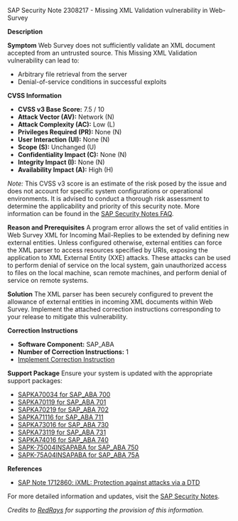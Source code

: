 SAP Security Note 2308217 - Missing XML Validation vulnerability in Web-Survey

**Description**

**Symptom**
Web Survey does not sufficiently validate an XML document accepted from an untrusted source. This Missing XML Validation vulnerability can lead to:

- Arbitrary file retrieval from the server
- Denial-of-service conditions in successful exploits

**CVSS Information**
- **CVSS v3 Base Score:** 7.5 / 10
- **Attack Vector (AV):** Network (N)
- **Attack Complexity (AC):** Low (L)
- **Privileges Required (PR):** None (N)
- **User Interaction (UI):** None (N)
- **Scope (S):** Unchanged (U)
- **Confidentiality Impact (C):** None (N)
- **Integrity Impact (I):** None (N)
- **Availability Impact (A):** High (H)

*Note:* This CVSS v3 score is an estimate of the risk posed by the issue and does not account for specific system configurations or operational environments. It is advised to conduct a thorough risk assessment to determine the applicability and priority of this security note. More information can be found in the [SAP Security Notes FAQ](https://me.sap.com/support/securitynotes).

**Reason and Prerequisites**
A program error allows the set of valid entities in Web Survey XML for Incoming Mail-Replies to be extended by defining new external entities. Unless configured otherwise, external entities can force the XML parser to access resources specified by URIs, exposing the application to XML External Entity (XXE) attacks. These attacks can be used to perform denial of service on the local system, gain unauthorized access to files on the local machine, scan remote machines, and perform denial of service on remote systems.

**Solution**
The XML parser has been securely configured to prevent the allowance of external entities in incoming XML documents within Web Survey. Implement the attached correction instructions corresponding to your release to mitigate this vulnerability.

**Correction Instructions**
- **Software Component:** SAP_ABA
- **Number of Correction Instructions:** 1
- [Implement Correction Instruction](https://me.sap.com/corrins/0002308217/44)

**Support Package**
Ensure your system is updated with the appropriate support packages:

- [SAPKA70034 for SAP_ABA 700](https://me.sap.com/supportpackage/SAPKA70034)
- [SAPKA70119 for SAP_ABA 701](https://me.sap.com/supportpackage/SAPKA70119)
- [SAPKA70219 for SAP_ABA 702](https://me.sap.com/supportpackage/SAPKA70219)
- [SAPKA71116 for SAP_ABA 711](https://me.sap.com/supportpackage/SAPKA71116)
- [SAPKA73016 for SAP_ABA 730](https://me.sap.com/supportpackage/SAPKA73016)
- [SAPKA73119 for SAP_ABA 731](https://me.sap.com/supportpackage/SAPKA73119)
- [SAPKA74016 for SAP_ABA 740](https://me.sap.com/supportpackage/SAPKA74016)
- [SAPK-75004INSAPABA for SAP_ABA 750](https://me.sap.com/supportpackage/SAPK-75004INSAPABA)
- [SAPK-75A04INSAPABA for SAP_ABA 75A](https://me.sap.com/supportpackage/SAPK-75A04INSAPABA)

**References**
- [SAP Note 1712860: iXML: Protection against attacks via a DTD](https://me.sap.com/notes/1712860)

For more detailed information and updates, visit the [SAP Security Notes](https://me.sap.com/securitynotes).

*Credits to [RedRays](https://redrays.io) for supporting the provision of this information.*